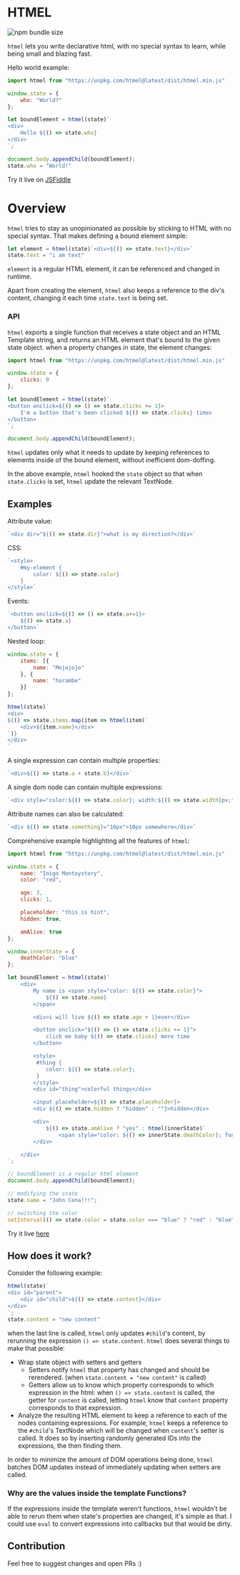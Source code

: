 # HTMEL
![npm bundle size](https://img.shields.io/bundlephobia/min/htmel)

`htmel` lets you write declarative html, with no special syntax 
to learn, while being small and blazing fast.


Hello world example:
```javascript
import htmel from "https://unpkg.com/htmel@latest/dist/htmel.min.js"

window.state = {
    who: "World?"
}; 

let boundElement = htmel(state)`
<div>
    Hello ${() => state.who}
</div>
`;

document.body.appendChild(boundElement);
state.who = "World!"
```
Try it live on <a href="https://jsfiddle.net/x4z3w6sr/">JSFiddle</a>

# Overview
`htmel` tries to stay as unopinionated as possible by sticking to HTML with no 
special syntax. That makes defining a bound element simple:
```javascript
let element = htmel(state)`<div>${() => state.text}</div>`
state.text = "i am text"
```

`element` is a regular HTML element, it can be referenced and changed in runtime.

Apart from creating the element, `htmel` also keeps a reference to the div's
content, changing it each time `state.text` is being set.

### API
`htmel` exports a single function that receives a state object and an HTML 
Template string, and returns an HTML element that's bound to the given state 
object. when a property changes in state, the element changes:
```javascript
import htmel from "https://unpkg.com/htmel@latest/dist/htmel.min.js"

window.state = {
    clicks: 0
}; 

let boundElement = htmel(state)`
<button onclick=${() => () => state.clicks += 1}>
    I'm a button that's been clicked ${() => state.clicks} times
</button>
`;

document.body.appendChild(boundElement);
```

`htmel` updates only what it needs to update by keeping references to elements
inside of the bound element, without inefficient dom-doffing.

In the above example, `htmel` hooked the `state` object so that when 
`state.clicks` is set, `htmel` update the relevant TextNode.

## Examples
Attribute value:
```javascript
`<div dir="${() => state.dir}">what is my direction?</div>`
```

CSS:
```javascript
`<style> 
    #my-element {
        color: ${() => state.color}
    }
</style>`
```

Events:
```javascript
`<button onclick=${() => () => state.a+=1}>
    ${() => state.a}
</button>`
```

Nested loop:
```javascript
window.state = {
    items: [{
        name: "Mojojojo"
    }, {
        name: "harambe"
    }]
};

htmel(state)`
<div>
${() => state.items.map(item => htmel(item)`
    <div>${item.name}</div>
`)}
</div>
`
```

A single expression can contain multiple properties:
```javascript
`<div>${() => state.a + state.b}</div>`
```

A single dom node can contain multiple expressions:
```javascript
`<div style="color:${() => state.color}; width:${() => state.width}px;">`
```

Attribute names can also be calculated:
```javascript
`<div ${() => state.something}="10px">10px somewhere</div>`
```

Comprehensive example highlighting all the features of `htmel`:
```javascript
import htmel from "https://unpkg.com/htmel@latest/dist/htmel.min.js"

window.state = {
    name: "Inigo Montoystory",
    color: "red",

    age: 3,
    clicks: 1,

    placeholder: "this is hint",
    hidden: true,

    amAlive: true
};

window.innerState = {
    deathColor: "blue"
};

let boundElement = htmel(state)`
    <div>
        My name is <span style="color: ${() => state.color}">
            ${() => state.name}
        </span>

        <div>i will live ${() => state.age + 1}ever</div>

        <button onclick="${() => () => state.clicks += 1}">
            click me baby ${() => state.clicks} more time
        </button>

        <style>
         #thing {
            color: ${() => state.color};
         }
        </style>
        <div id="thing">colorful things</div>

        <input placeholder=${() => state.placeholder}>
        <div ${() => state.hidden ? "hidden" : ""}>hidden</div>

        <div>
            ${() => state.amAlive ? "yes" : htmel(innerState)`
                <span style="color: ${() => innerState.deathColor}; font-size: ${() => innerState.deathColor === "blue" ? "40px" : "13px"};">NO</span>`}
        </div>

    </div>
`;

// boundElement is a regular html element
document.body.appendChild(boundElement);

// modifying the state
state.name = "John Cena!!!";

// switching the color
setInterval(() => state.color = state.color === "blue" ? "red" : "blue", 500);
```
Try it live <a href="https://jsfiddle.net/0xy27kdr/">here</a>

## How does it work?
Consider the following example:
```javascript
htmel(state)`
<div id="parent">
    <div id="child">${() => state.content}</div>
</div>
`;
state.content = "new content"
```

when the last line is called, `htmel` only updates `#child`'s content, by rerunning
the expression `() => state.content`.
`htmel` does several things to make that possible: 
* Wrap state object with setters and getters
    * Setters notify `htmel` that property has changed and should be rerendered. 
    (when `state.content = "new content"` is called)
    * Getters allow us to know which property corresponds to which expression in 
    the html: when `() => state.content` is called, the getter for `content` is 
    called, letting `htmel` know that `content` property corresponds to that 
    expression.
* Analyze the resulting HTML element to keep a reference to each of the nodes containing 
expressions. For example, `htmel` keeps a reference to the `#child`'s TextNode
which will be changed when `content`'s setter is called. It does so by inserting 
randomly generated IDs into the expressions, the then finding them.

In order to minimize the amount of DOM operations being done, `htmel` batches DOM
updates instead of immediately updating when setters are called.

### Why are the values inside the template Functions?
If the expressions inside the template weren't functions, `htmel` wouldn't be 
able to rerun them when state's properties are changed, it's simple as that.
I could use `eval` to convert expressions into callbacks but that would be dirty.

## Contribution
Feel free to suggest changes and open PRs :)
